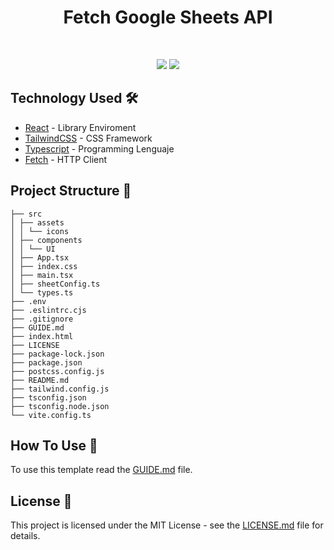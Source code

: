 <h1 align="center">Fetch Google Sheets API</h1>

<div align="center">
</div> <br>

<p align="center">
<img src="https://img.shields.io/badge/react-white?style=for-the-badge&logo=react"></img>
<img src="https://img.shields.io/badge/typescript-3178C6?style=for-the-badge&logo=typescript&logoColor=white"></img>

## Technology Used 🛠️

- [React](https://react.dev/) - Library Enviroment
- [TailwindCSS](https://tailwindcss.com/) - CSS Framework
- [Typescript](https://www.typescriptlang.org/) - Programming Lenguaje
- [Fetch](https://developer.mozilla.org/en-US/docs/Web/API/Fetch_API/Using_Fetch) - HTTP Client


## Project Structure 📂

```
├── src
│ ├── assets
│ │ └── icons
│ ├── components
│ │ └── UI
│ ├── App.tsx
│ ├── index.css
│ ├── main.tsx
│ ├── sheetConfig.ts
│ └── types.ts
├── .env
├── .eslintrc.cjs
├── .gitignore
├── GUIDE.md
├── index.html
├── LICENSE
├── package-lock.json
├── package.json
├── postcss.config.js
├── README.md
├── tailwind.config.js
├── tsconfig.json
├── tsconfig.node.json
└── vite.config.ts
```

## How To Use 🔧

To use this template read the [GUIDE.md](./GUIDE.md) file.

## License 📄

This project is licensed under the MIT License - see the [LICENSE.md](./LICENSE) file for details.